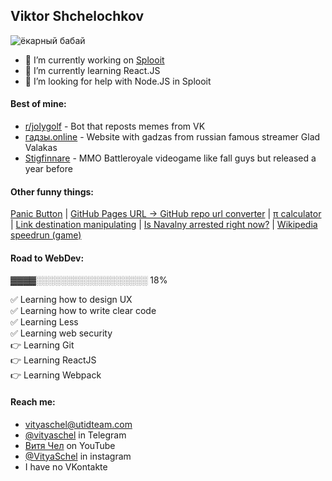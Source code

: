 ## Viktor Shchelochkov

![ёкарный бабай](https://user-images.githubusercontent.com/59040542/103486942-f4e9a080-4e1a-11eb-90fa-255baa9ee1d2.png)

- 🔭 I’m currently working on [Splooit](mailto:contact@splooit.com)
- 🌱 I’m currently learning React.JS
- 🤔 I’m looking for help with Node.JS in Splooit

#### Best of mine:
- [r/jolygolf](https://github.com/VityaSchel/RedditJolygolfBot) - Bot that reposts memes from VK
- [гадзы.online](https://гадзы.online) - Website with gadzas from russian famous streamer Glad Valakas
- [Stigfinnare](https://stigfinnare.utidteam.com) - MMO Battleroyale videogame like fall guys but released a year before

#### Other funny things:
[Panic Button](https://vityaschel.github.io/panic-button/) | [GitHub Pages URL -> GitHub repo url converter](https://codepen.io/VityaSchel/pen/oNYxxYB) | [π calculator](https://codepen.io/VityaSchel/pen/yLapXox) | [Link destination manipulating](https://codepen.io/VityaSchel/pen/mdEzVNj) | [Is Navalny arrested right now?](http://navalnyarrested.utidteam.com/) | [Wikipedia speedrun (game)](https://wikipedia.utidteam.com/) 

#### Road to WebDev:

▓▓▓▓░░░░░░░░░░░░░░░░░░ 18%

✅ Learning how to design UX\
✅ Learning how to write clear code\
✅ Learning Less\
✅ Learning web security\
👉 Learning Git\
👉 Learning ReactJS\
👉 Learning Webpack

#### Reach me:
- [vityaschel@utidteam.com](mailto:vityaschel@utidteam.com)
- [@vityaschel](https://t.me/vityaschel) in Telegram
- [Витя Чел](https://www.youtube.com/channel/UC4cueEAH9Oq94E1ynBiVJhw) on YouTube
- [@VityaSchel](https://instagram.com/vityaschel) in instagram
- I have no VKontakte
